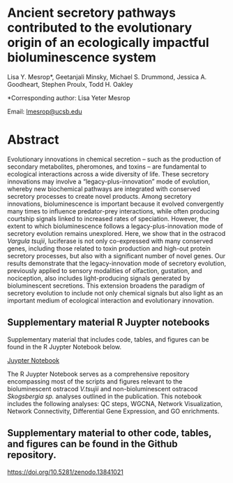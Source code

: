 # Ancient secretory pathways contributed to the evolutionary origin of an ecologically impactful bioluminescence system

Lisa Y. Mesrop*, Geetanjali Minsky,  Michael S. Drummond, Jessica A. Goodheart, Stephen Proulx, Todd H. Oakley

*Corresponding author: Lisa Yeter Mesrop

Email: lmesrop@ucsb.edu 

# Abstract 

Evolutionary innovations in chemical secretion – such as the production of secondary metabolites, pheromones, and toxins – are fundamental to ecological interactions across a wide diversity of life. These secretory innovations may involve a “legacy-plus-innovation” mode of evolution, whereby new biochemical pathways are integrated with conserved secretory processes to create novel products. Among secretory innovations, bioluminescence is important because it evolved convergently many times to influence predator-prey interactions, while often producing courtship signals linked to increased rates of speciation. However, the extent to which bioluminescence follows a legacy-plus-innovation mode of secretory evolution remains unexplored. Here, we show that in the ostracod *Vargula tsujii*, luciferase is not only co-expressed with many conserved genes, including those related to toxin production and high-out protein secretory processes, but also with a significant number of novel genes. Our results demonstrate that the legacy-innovation mode of secretory evolution, previously applied to sensory modalities of olfaction, gustation, and nociception, also includes light-producing signals generated by bioluminescent secretions. This extension broadens the paradigm of secretory evolution to include not only chemical signals but also light as an important medium of ecological interaction and evolutionary innovation.

## Supplementary material R Juypter notebooks 

Supplementary material that includes code, tables, and figures can be found in the R Juypter Notebook below. 

[Juypter Notebook](https://lmesrop.github.io/BCN_publication/Jupyter_NB_1/BCN_supp_Luminous_and_Non-Luminous_Ostracods_Mesrop_GITHUB.html)

The R Juypter Notebook serves as a comprehensive repository encompassing most of the scripts and figures relevant to the bioluminescent ostracod *V.tsujii* and non-bioluminescent ostracod *Skogsbergia sp.* analyses outlined in the publication. This notebook includes the following analyses: QC steps, WGCNA, Network Visualization, Network Connectivity, Differential Gene Expression, and GO enrichments.


## Supplementary material to other code, tables, and figures can be found in the Github repository. 

https://doi.org/10.5281/zenodo.13841021


